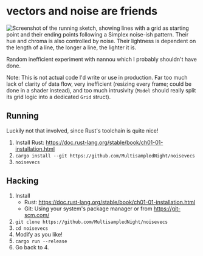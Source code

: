 # vectors and noise are friends

![Screenshot of the running sketch, showing lines with a grid as starting point and their ending points following a Simplex noise-ish pattern. Their hue and chroma is also controlled by noise. Their lightness is dependent on the length of a line, the longer a line, the lighter it is.](https://github.com/MultisampledNight/noisevecs/assets/80128916/de5ae0a2-1b47-4799-9f8b-ca455a38866f)

Random inefficient experiment with nannou which I probably shouldn't have done.

Note: This is not actual code I'd write or use in production.
Far too much lack of clarity of data flow,
very inefficient (resizing every frame; could be done in a shader instead),
and too much intrusivity (`Model` should really split its grid logic into a dedicated `Grid` struct).

## Running

Luckily not that involved, since Rust's toolchain is quite nice!

1. Install Rust: https://doc.rust-lang.org/stable/book/ch01-01-installation.html
2. `cargo install --git https://github.com/MultisampledNight/noisevecs`
3. `noisevecs`

## Hacking

1. Install
    - Rust: https://doc.rust-lang.org/stable/book/ch01-01-installation.html
    - Git: Using your system's package manager or from https://git-scm.com/
2. `git clone https://github.com/MultisampledNight/noisevecs`
3. `cd noisevecs`
4. Modify as you like!
5. `cargo run --release`
6. Go back to 4.
